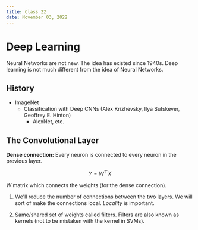 ```yaml
---
title: Class 22
date: November 03, 2022
---
```


# Deep Learning

Neural Networks are not new. The idea has existed since 1940s. Deep learning is not much different from the idea of Neural Networks.

## History

- ImageNet
  - Classification with Deep CNNs (Alex Krizhevsky, Ilya Sutskever, Geoffrey E. Hinton)
    - AlexNet, etc.

## The Convolutional Layer

**Dense connection:** Every neuron is connected to every neuron in the previous layer.

$$Y = W^\top X$$

$W$ matrix which connects the weights (for the dense connection).

1. We'll reduce the number of connections between the two layers. We will sort of make the connections local. *Locality* is important.

2. Same/shared set of weights called filters. Filters are also known as kernels (not to be mistaken with the kernel in SVMs).
